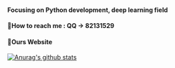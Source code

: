 ####  Focusing on Python development, deep learning field
####  💬How to reach me : QQ -> 82131529
####  🤔Ours Website

[![Anurag's github stats](https://github-readme-stats.vercel.app/api?username=zhenzi0322&theme=midnight-purple&custom_title=一切皆往事)](https://github.com/zhenzi0322/color-convert)

